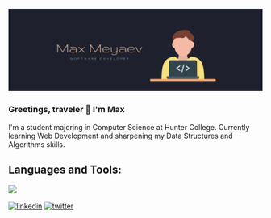 ![Development](https://github.com/maxmeyaev/maxmeyaev/blob/main/banner1.png)

### Greetings, traveler 👋 I'm Max
I'm a student majoring in Computer Science at Hunter College. Currently learning Web Development and sharpening my Data Structures and Algorithms skills.

## Languages and Tools:
[![](https://skillicons.dev/icons?i=js,python,cpp,react,html,css,mysql,figma,git)](https://skillicons.dev)


[<img src='https://cdn.jsdelivr.net/npm/simple-icons@3.0.1/icons/linkedin.svg' alt='linkedin' height='40'>](https://www.linkedin.com/in/maxmeyaev/)  [<img src='https://cdn.jsdelivr.net/npm/simple-icons@3.0.1/icons/twitter.svg' alt='twitter' height='40'>](https://twitter.com/maxnonchalant)  


